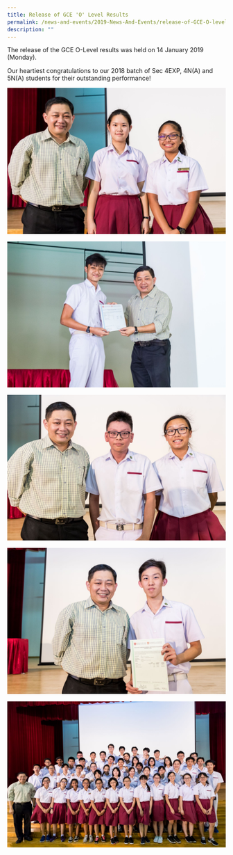 ```yaml
---
title: Release of GCE 'O' Level Results
permalink: /news-and-events/2019-News-And-Events/release-of-GCE-O-level-results
description: ""
---
```


The release of the GCE O-Level results was held on 14 January 2019 (Monday).

  

Our heartiest congratulations to our 2018 batch of Sec 4EXP, 4N(A) and 5N(A) students for their outstanding performance!

  

![](/images/BINLUO%20WEI%20YI%20_%20BONOTAN%20GRACE%20ANN%20BITON.jpeg)

![](/images/BRUNO%20HMAN.jpeg)

![](/images/LEE%20ZHI%20HENG%20DARREN%20_%20LEE%20JIA%20EN%20BERNICE.jpeg)

![](/images/WONG%20SHAO%20KANG,%20JONATHAN.jpeg)

![](/images/Outstanding%20Students%20(1).jpeg)